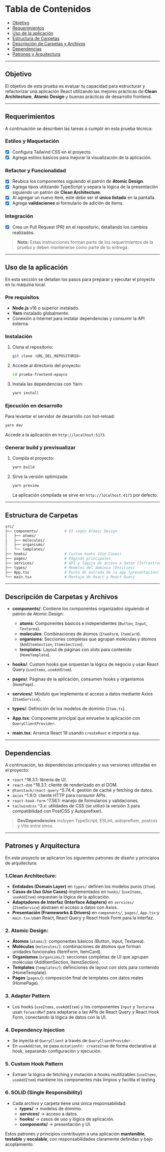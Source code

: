 # Tabla de Contenidos

- [Objetivo](#objetivo)
- [Requerimientos](#requerimientos)
- [Uso de la aplicación](#uso-de-la-aplicación)
- [Estructura de Carpetas](#estructura-de-carpetas)
- [Descripción de Carpetas y Archivos](#descripción-de-carpetas-y-archivos)
- [Dependencias](#dependencias)
- [Patrones y Arquitectura](#patrones-y-arquitectura)

---

## Objetivo

El objetivo de esta prueba es evaluar tu capacidad para estructurar y refactorizar una aplicación React utilizando las mejores prácticas de **Clean Architecture**, **Atomic Design** y buenas prácticas de desarrollo frontend.

---

## Requerimientos

A continuación se describen las tareas a cumplir en esta prueba técnica:

### Estilos y Maquetación

- [x] Configura Tailwind CSS en el proyecto.
- [x] Agrega estilos básicos para mejorar la visualización de la aplicación.

### Refactor y Funcionalidad

- [x] Reubica los componentes siguiendo el patrón de **Atomic Design**.
- [x] Agrega tipos utilizando TypeScript y separa la lógica de la presentación siguiendo un patrón de **Clean Architecture**.
- [x] Al agregar un nuevo ítem, este debe ser el **único listado** en la pantalla.
- [x] Agrega **validaciones** al formulario de adición de ítems.

### Integración

- [x] Crea un Pull Request (PR) en el repositorio, detallando los cambios realizados.

> **Nota:** Estas instrucciones forman parte de los requerimientos de la prueba y deben mantenerse como parte de tu entrega.

---

## Uso de la aplicación

En esta sección se detallan los pasos para preparar y ejecutar el proyecto en tu máquina local.

### Pre requisitos

- **Node.js** v16 o superior instalado.
- **Yarn** instalado globalmente.
- Conexión a Internet para instalar dependencias y consumir la API externa.

### Instalación

1. Clona el repositorio:
   ```bash
   git clone <URL_DEL_REPOSITORIO>
   ```
2. Accede al directorio del proyecto:
   ```bash
   cd prueba-frontend-epayco
   ```
3. Instala las dependencias con Yarn:
   ```bash
   yarn install
   ```

### Ejecución en desarrollo

Para levantar el servidor de desarrollo con hot-reload:

```bash
yarn dev
```

Accede a la aplicación en `http://localhost:5173`.

### Generar build y previsualizar

1. Compila el proyecto:
   ```bash
   yarn build
   ```
2. Sirve la versión optimizada:
   ```bash
   yarn preview
   ```
   La aplicación compilada se sirve en `http://localhost:4173` por defecto.

---

## Estructura de Carpetas

```bash
src/
├── components/            # UI según Atomic Design
│   ├── atoms/
│   ├── molecules/
│   ├── organisms/
│   └── templates/
├── hooks/                 # Custom hooks (Use Cases)
├── pages/                 # Páginas principales
├── services/              # API y lógica de acceso a datos (Infrastructure)
├── types/                 # Modelos del dominio (Entities)
├── App.tsx                # Punto de entrada de la app (presentación)
└── main.tsx               # Montaje de React y React Query
```

---

## Descripción de Carpetas y Archivos

- **components/**: Contiene los componentes organizados siguiendo el patrón de Atomic Design:

  - **atoms**: Componentes básicos e independientes (`Button`, `Input`, `Textarea`).
  - **molecules**: Combinaciones de átomos (`ItemForm`, `ItemCard`).
  - **organisms**: Secciones completas que agrupan moléculas y átomos (`AddItemSection`, `ItemsSection`).
  - **templates**: Layout de páginas con slots para contenido (`HomeTemplate`).

- **hooks/**: Custom hooks que orquestan la lógica de negocio y usan React Query (`useItems`, `useAddItem`).

- **pages/**: Páginas de la aplicación, consumen hooks y organismos (`HomePage`).

- **services/**: Módulo que implementa el acceso a datos mediante Axios (`ItemService`).

- **types/**: Definición de los modelos de dominio (`Item.ts`).

- **App.tsx**: Componente principal que envuelve la aplicación con `QueryClientProvider`.

- **main.tsx**: Arranca React 18 usando `createRoot` e importa a `App`.

---

## Dependencias

A continuación, las dependencias principales y sus versiones utilizadas en el proyecto:

- `react` ^18.3.1: librería de UI.
- `react-dom` ^18.3.1: cliente de renderizado en el DOM.
- `@tanstack/react-query` ^5.74.4: gestión de caché y fetching de datos.
- `axios` ^1.9.0: cliente HTTP para consumir APIs.
- `react-hook-form` ^7.56.1: manejo de formularios y validaciones.
- `tailwindcss` ^3.x: utilidades de CSS (se utilizó la versión 3 para compatibilidad con PostCSS y Autoprefixer).

> **DevDependencies** incluyen TypeScript, ESLint, autoprefixer, postcss y Vite entre otros.

---

## Patrones y Arquitectura

En este proyecto se aplicaron los siguientes patrones de diseño y principios de arquitectura:

### 1.**Clean Architecture**:

- **Entidades (Domain Layer)** en `types/` definen los modelos puros (`Item`).
- **Casos de Uso (Use Cases)** implementados en `hooks/` (`useItems`, `useAddItem`) orquestan la lógica de la aplicación.
- **Adaptadores de Interfaz (Interface Adapters)** en `services/` (`ItemService`) abstraen el acceso a datos con Axios.
- **Presentación (Frameworks & Drivers)** en `components/`, `pages/`, `App.tsx` y `main.tsx` usan React, React Query y React Hook Form para la interfaz.

### 2. Atomic Design:

- **Átomos** (`atoms/`): componentes básicos (Button, Input, Textarea).
- **Moléculas** (`molecules/`): combinaciones de átomos que forman unidades funcionales (ItemForm, ItemCard).
- **Organismos** (`organisms/`): secciones completas de UI que agrupan moléculas (AddItemSection, ItemsSection).
- **Templates** (`templates/`): definiciones de layout con slots para contenido (HomeTemplate).
- **Pages** (`pages/`): composición final de templates con datos reales (HomePage).

### 3. Adapter Pattern

- Los hooks (`useItems`, `useAddItem`) y los componentes `Input` y `Textarea` usan `forwardRef` para adaptarse a las APIs de React Query y React Hook Form, conectando la lógica de datos con la UI.

### 4. Dependency Injection

- Se inyecta el `QueryClient` a través de `QueryClientProvider`.
- En `useAddItem`, se pasa `mutationFn: createItem` de forma declarativa al hook, separando configuración y ejecución.

### 5. Custom Hook Pattern

- Extraer la lógica de fetching y mutación a hooks reutilizables (`useItems`, `useAddItem`) mantiene los componentes más limpios y facilita el testing.

### 6. SOLID (Single Responsibility)

- Cada archivo y carpeta tiene una única responsabilidad:
  - **types/** → modelos de dominio.
  - **services/** → acceso a datos.
  - **hooks/** → casos de uso y lógica de aplicación.
  - **components/** → presentación y UI.

Estos patrones y principios contribuyen a una aplicación **mantenible**, **testable** y **escalable**, con responsabilidades claramente definidas y bajo acoplamiento.
